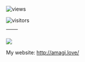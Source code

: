 ![views](https://views.unix.bio/svg?key=AmagiDDmxh)

![visitors](https://visitor-badge.glitch.me/badge?page_id=amagiddmxh.amagiddmxh)

| <img align="center" src="https://github-readme-stats.vercel.app/api?username=AmagiDDmxh&show_icons=true&hide_border=true" alt="" /> | <img align="center" src="https://github-readme-stats.vercel.app/api/top-langs/?username=AmagiDDmxh&layout=compact&hide_border=true" alt="" /> |
| ----------------------------------------------------------------------------------------------------------------------------------------------- | --------------------------------------------------------------------------------------------------------------------------------------------------------- |

![](https://activity-graph.herokuapp.com/graph?username=AmagiDDmxh&theme=react-dark)

My website: http://amagi.love/
